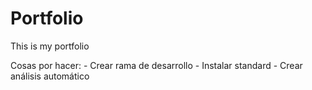 # Portfolio

This is my portfolio

Cosas por hacer:
    - Crear rama de desarrollo
    - Instalar standard 
    - Crear análisis automático
